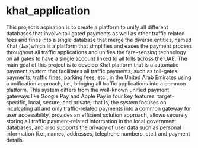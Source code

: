 # khat_application

This project’s aspiration is to create a platform to unify all different databases that involve toll gated payments as well as other traffic related fees and fines into a single database that merge the diverse entities, named Khat  (خط)which is a platform that simplifies and eases the payment process throughout all traffic applications and unifies the fare-sensing technology on all gates to have a single account linked to all tolls across the UAE. The main goal of this project is to develop Khat platform that is a automatic payment system that facilitates all traffic payments, such as toll-gates payments, traffic fines, parking fees, etc., in the United Arab Emirates using a unification approach, i.e., bringing all traffic applications into a common platform. This system differs from the well-known unified payment gateways like Google Pay  and Apple Pay in four key features: target-specific, local, secure, and private; that is, the system  focuses on inculcating all and only traffic-related payments into a common gateway for user accessibility, provides an efficient solution approach,  allows securely storing all traffic payment-related information in the local government databases, and also supports the privacy of user data such as personal information (i.e., names, addresses, telephone numbers, etc.) and payment details.  


